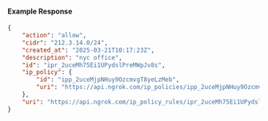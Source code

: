 <!-- Code generated for API Clients. DO NOT EDIT. -->

#### Example Response

```json
{
	"action": "allow",
	"cidr": "212.3.14.0/24",
	"created_at": "2025-03-21T10:17:23Z",
	"description": "nyc office",
	"id": "ipr_2uceMh75Ei1UPydslPreMWpJv8s",
	"ip_policy": {
		"id": "ipp_2uceMjpNHuy9OzcmvgT8yeLzMeb",
		"uri": "https://api.ngrok.com/ip_policies/ipp_2uceMjpNHuy9OzcmvgT8yeLzMeb"
	},
	"uri": "https://api.ngrok.com/ip_policy_rules/ipr_2uceMh75Ei1UPydslPreMWpJv8s"
}
```
